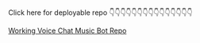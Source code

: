 Click here for deployable repo
👇👇👇👇👇👇👇👇👇👇👇👇👇👇👇

[Working Voice Chat Music Bot Repo](https://github.com/ravirajan7352)

